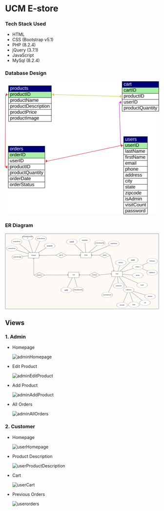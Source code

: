 # UCM E-store

### Tech Stack Used
- HTML
- CSS (Bootstrap v5.1)
- PHP (8.2.4)
- jQuery (3.7.1)
- JavaScript
- MySql (8.2.4)

### Database Design

![Table Relationship](images/ucmstoreTableRelationship.svg)

### ER Diagram

![ER Diagram](images/ER_Diagram.PNG)

## Views
### 1. Admin
- Homepage
  
  ![adminHomepage](https://github.com/pratikb0501/UCMEstore/assets/65227741/69b5203e-3661-42fc-bb0e-fc1bc4045893)

- Edit Product

  ![adminEditProduct](https://github.com/pratikb0501/UCMEstore/assets/65227741/08646643-1fcd-485e-8058-ac6f01d7ef1b)

- Add Product

  ![adminAddProduct](https://github.com/pratikb0501/UCMEstore/assets/65227741/1f7103f7-fb92-4b8f-8049-6976956b39ce)

- All Orders

  ![adminAllOrders](https://github.com/pratikb0501/UCMEstore/assets/65227741/abbb4c91-63b6-47ed-845c-7afd45771098)

### 2. Customer

- Homepage

  ![userHomepage](https://github.com/pratikb0501/UCMEstore/assets/65227741/08c42acc-3d22-41a1-9780-2221eb5d802d)

- Product Description

  ![userProductDescription](https://github.com/pratikb0501/UCMEstore/assets/65227741/a517c599-16f5-454d-936c-08f9bf2e5d8b)

- Cart

  ![userCart](https://github.com/pratikb0501/UCMEstore/assets/65227741/785d13d0-2ac5-4a70-94f1-6c1d85d9fe3a)

- Previous Orders

  ![userorders](https://github.com/pratikb0501/UCMEstore/assets/65227741/f3cf1159-494a-4e05-aaa5-f3d8f109212f)


  

